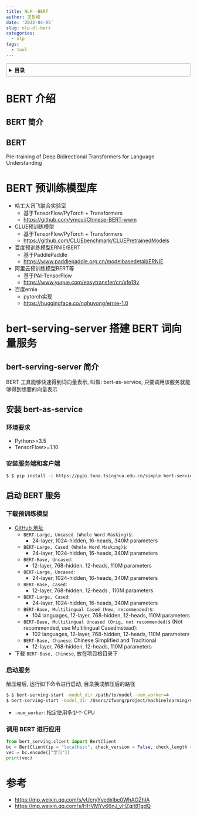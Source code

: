 ```yaml
---
title: NLP--BERT
author: 王哲峰
date: '2022-04-05'
slug: nlp-dl-bert
categories:
  - nlp
tags:
  - tool
---
```


<style>
details {
    border: 1px solid #aaa;
    border-radius: 4px;
    padding: .5em .5em 0;
}
summary {
    font-weight: bold;
    margin: -.5em -.5em 0;
    padding: .5em;
}
details[open] {
    padding: .5em;
}
details[open] summary {
    border-bottom: 1px solid #aaa;
    margin-bottom: .5em;
}
</style>

<details><summary>目录</summary><p>

- [BERT 介绍](#bert-介绍)
  - [BERT 简介](#bert-简介)
  - [BERT](#bert)
- [BERT 预训练模型库](#bert-预训练模型库)
- [bert-serving-server 搭建 BERT 词向量服务](#bert-serving-server-搭建-bert-词向量服务)
  - [bert-serving-server 简介](#bert-serving-server-简介)
  - [安装 bert-as-service](#安装-bert-as-service)
    - [环境要求](#环境要求)
    - [安装服务端和客户端](#安装服务端和客户端)
  - [启动 BERT 服务](#启动-bert-服务)
    - [下载预训练模型](#下载预训练模型)
    - [启动服务](#启动服务)
    - [调用 BERT 进行应用](#调用-bert-进行应用)
- [参考](#参考)
</p></details><p></p>

# BERT 介绍

## BERT 简介

## BERT

Pre-training of Deep Bidirectional Transformers for Language Understanding

# BERT 预训练模型库

- 哈工大讯飞联合实验室
    - 基于TensorFlow/PyTorch + Transformers
    - https://github.com/ymcui/Chinese-BERT-wwm
- CLUE预训练模型
    - 基于TensorFlow/PyTorch + Transformers
    - https://github.com/CLUEbenchmark/CLUEPretrainedModels
- 百度预训练模型ERNIE/BERT
    - 基于PaddlePaddle
    - https://www.paddlepaddle.org.cn/modelbasedetail/ERNIE
- 阿里云预训练模型BERT等
    - 基于PAI-TensorFlow
    - https://www.yuque.com/easytransfer/cn/xfe19v
- 百度ernie
    - pytorch实现
    - https://huggingface.co/nghuyong/ernie-1.0


# bert-serving-server 搭建 BERT 词向量服务

## bert-serving-server 简介

BERT 工具能够快速得到词向量表示, 叫做: bert-as-service, 
只要调用该服务就能够得到想要的向量表示

## 安装 bert-as-service

### 环境要求

- Python>=3.5
- TensorFlow>=1.10

### 安装服务端和客户端

```bash
$ $ pip install -i https://pypi.tuna.tsinghua.edu.cn/simple bert-serving-server bert-serving-client
```

## 启动 BERT 服务

### 下载预训练模型

- [GitHub 地址](https://github.com/google-research/bert/) 
    - `BERT-Large, Uncased (Whole Word Masking)$`: 
        - 24-layer, 1024-hidden, 16-heads, 340M parameters
    - `BERT-Large, Cased (Whole Word Masking)$`: 
        - 24-layer, 1024-hidden, 16-heads, 340M parameters
    - `BERT-Base, Uncased`: 
        - 12-layer, 768-hidden, 12-heads, 110M parameters
    - `BERT-Large, Uncased`: 
        - 24-layer, 1024-hidden, 16-heads, 340M parameters
    - `BERT-Base, Cased`: 
        - 12-layer, 768-hidden, 12-heads , 110M parameters
    - `BERT-Large, Cased`: 
        - 24-layer, 1024-hidden, 16-heads, 340M parameters
    - `BERT-Base, Multilingual Cased (New, recommended)$`: 
        - 104 languages, 12-layer, 768-hidden, 12-heads, 110M parameters
    - `BERT-Base, Multilingual Uncased (Orig, not recommended)$` (Not recommended, use Multilingual Casedinstead): 
        - 102 languages, 12-layer, 768-hidden, 12-heads, 110M parameters
    - `BERT-Base, Chinese`: Chinese Simplified and Traditional
        - 12-layer, 768-hidden, 12-heads, 110M parameters
- 下载 `BERT-Base, Chinese`, 放在项目根目录下

### 启动服务

解压缩后, 运行如下命令进行启动, 目录换成解压后的路径

```bash
$ $ bert-serving-start -model_dir /path/to/model -num_worker=4
$ bert-serving-start -model_dir /Users/zfwang/project/machinelearning/deeplearning/datasets/NLP_data/chinese_L-12_H-768_A-12 -num_worker=4
```
- `-num_worker`: 指定使用多少个 CPU

### 调用 BERT 进行应用

```python
from bert_serving.client import BertClient
bc = BertClient(ip = "localhost", check_version = False, check_length = False)
vec = bc.encode(["学习"])
print(vec)
```

# 参考

- https://mp.weixin.qq.com/s/vUcryYyedxlbe0WhAOZhIA
- https://mp.weixin.qq.com/s/HHVMYv66nJ_vHZgit81gdQ